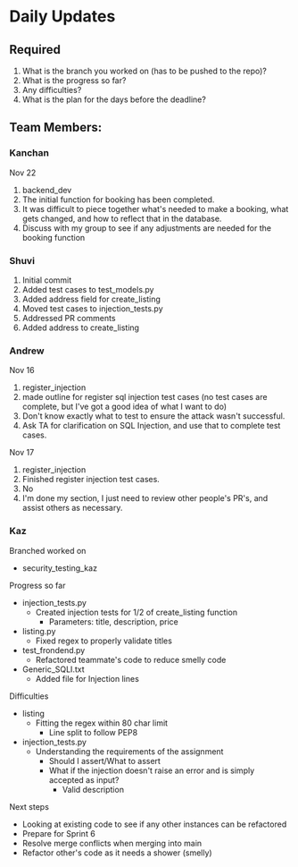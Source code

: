 # Daily Updates

## Required

1. What is the branch you worked on (has to be pushed to the repo)?
2. What is the progress so far?
3. Any difficulties?
4. What is the plan for the days before the deadline?

## Team Members:
### Kanchan
Nov 22
1. backend_dev 
2. The initial function for booking has been completed.
3. It was difficult to piece together what's needed to make a booking, what gets changed, and how to reflect that in the database.
4. Discuss with my group to see if any adjustments are needed for the booking function

### Shuvi
1. Initial commit
2. Added test cases to test_models.py
3. Added address field for create_listing
4. Moved test cases to injection_tests.py
5. Addressed PR comments
6. Added address to create_listing

### Andrew
Nov 16
1. register_injection
2. made outline for register sql injection test cases (no test cases are complete, but I've got a good idea of what I want to do)
3. Don't know exactly what to test to ensure the attack wasn't successful.
4. Ask TA for clarification on SQL Injection, and use that to complete test cases.

Nov 17
1. register_injection
2. Finished register injection test cases.
3. No
4. I'm done my section, I just need to review other people's PR's, and assist others as necessary.

### Kaz
Branched worked on
* security_testing_kaz

Progress so far
* injection_tests.py
  * Created injection tests for 1/2 of create_listing function
    * Parameters: title, description, price
* listing.py
  * Fixed regex to properly validate titles
* test_frondend.py
  * Refactored teammate's code to reduce smelly code
* Generic_SQLI.txt
  * Added file for Injection lines

Difficulties
* listing
  * Fitting the regex within 80 char limit
    * Line split to follow PEP8
* injection_tests.py
  * Understanding the requirements of the assignment
    * Should I assert/What to assert
    * What if the injection doesn't raise an error and is simply accepted as input?
      * Valid description

Next steps
* Looking at existing code to see if any other instances can be refactored
* Prepare for Sprint 6
* Resolve merge conflicts when merging into main
* Refactor other's code as it needs a shower (smelly)
